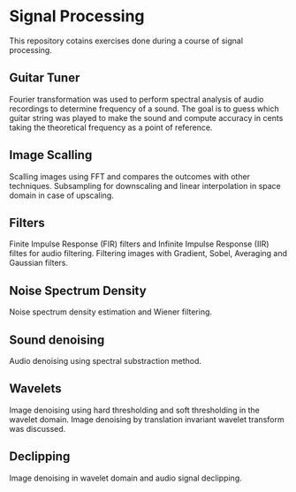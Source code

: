 # Signal Processing

This repository cotains exercises done during a course of signal processing. 

## Guitar Tuner 
Fourier transformation was used to perform spectral analysis of audio recordings to determine frequency of a sound. The goal is to guess which guitar string was played to make the sound and compute accuracy in cents taking the theoretical frequency as a point of reference.
## Image Scalling
Scalling images using FFT and compares the outcomes with other techniques. Subsampling for downscaling and linear interpolation in space domain in case of upscaling.
## Filters
Finite Impulse Response (FIR) filters and Infinite Impulse Response (IIR) filtes for audio filtering. Filtering images with Gradient, Sobel, Averaging and Gaussian filters.
## Noise Spectrum Density
Noise spectrum density estimation and Wiener filtering.
## Sound denoising
Audio denoising using spectral substraction method.
## Wavelets
Image denoising using hard thresholding and soft thresholding in the wavelet domain. Image denoising by translation invariant wavelet transform was discussed.
## Declipping
Image denoising in wavelet domain and audio signal declipping.

